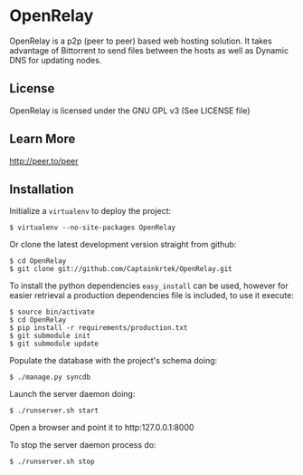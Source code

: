 OpenRelay
=============

OpenRelay is a p2p (peer to peer) based web hosting solution. It takes 
advantage of Bittorrent to send files between the hosts as well as 
Dynamic DNS for updating nodes. 

License
-------
OpenRelay is licensed under the GNU GPL v3 (See LICENSE file)

Learn More
----------
http://peer.to/peer

Installation
------------

Initialize a ``virtualenv`` to deploy the project:

    $ virtualenv --no-site-packages OpenRelay

Or clone the latest development version straight from github:

    $ cd OpenRelay
    $ git clone git://github.com/Captainkrtek/OpenRelay.git

To install the python dependencies ``easy_install`` can be used, however for easier retrieval a production dependencies file is included, to use it execute:

    $ source bin/activate
    $ cd OpenRelay
    $ pip install -r requirements/production.txt
    $ git submodule init
    $ git submodule update

Populate the database with the project's schema doing:

    $ ./manage.py syncdb 
    
Launch the server daemon doing:

    $ ./runserver.sh start
    
Open a browser and point it to http:127.0.0.1:8000

To stop the server daemon process do:

    $ ./runserver.sh stop
